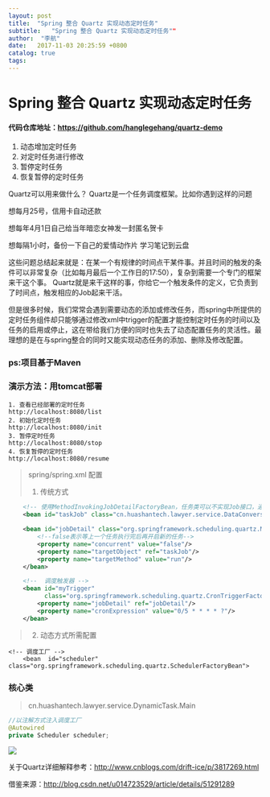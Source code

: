```yaml
---
layout: post
title:  "Spring 整合 Quartz 实现动态定时任务"
subtitle:   "Spring 整合 Quartz 实现动态定时任务""
author:  "李航"
date:   2017-11-03 20:25:59 +0800
catalog: true
tags: 
---
```


# Spring 整合 Quartz 实现动态定时任务

#### 代码仓库地址：https://github.com/hanglegehang/quartz-demo

1. 动态增加定时任务
2. 对定时任务进行修改
3. 暂停定时任务
4. 恢复暂停的定时任务

Quartz可以用来做什么？
Quartz是一个任务调度框架。比如你遇到这样的问题

想每月25号，信用卡自动还款

想每年4月1日自己给当年暗恋女神发一封匿名贺卡

想每隔1小时，备份一下自己的爱情动作片 学习笔记到云盘

这些问题总结起来就是：在某一个有规律的时间点干某件事。并且时间的触发的条件可以非常复杂（比如每月最后一个工作日的17:50），复杂到需要一个专门的框架来干这个事。 Quartz就是来干这样的事，你给它一个触发条件的定义，它负责到了时间点，触发相应的Job起来干活。

但是很多时候，我们常常会遇到需要动态的添加或修改任务，而spring中所提供的定时任务组件却只能够通过修改xml中trigger的配置才能控制定时任务的时间以及任务的启用或停止，这在带给我们方便的同时也失去了动态配置任务的灵活性。最理想的是在与spring整合的同时又能实现动态任务的添加、删除及修改配置。

### ps:项目基于Maven
### 演示方法：用tomcat部署


```
1. 查看已经部署的定时任务
http://localhost:8080/list
2. 初始化定时任务
http://localhost:8080/init
3. 暂停定时任务
http://localhost:8080/stop
4. 恢复暂停的定时任务
http://localhost:8080/resume
```
> spring/spring.xml 配置
> 
> 1. 传统方式


``` xml
	<!-- 使用MethodInvokingJobDetailFactoryBean，任务类可以不实现Job接口，通过targetMethod指定调用方法-->
	<bean id="taskJob" class="cn.huashantech.lawyer.service.DataConversionTask"/>

	<bean id="jobDetail" class="org.springframework.scheduling.quartz.MethodInvokingJobDetailFactoryBean">
		<!--false表示等上一个任务执行完后再开启新的任务-->
		<property name="concurrent" value="false"/>
		<property name="targetObject" ref="taskJob"/>
		<property name="targetMethod" value="run"/>
	</bean>

	<!--  调度触发器 -->
	<bean id="myTrigger"
		  class="org.springframework.scheduling.quartz.CronTriggerFactoryBean">
		<property name="jobDetail" ref="jobDetail"/>
		<property name="cronExpression" value="0/5 * * * * ?"/>
	</bean>
```
> 2. 动态方式所需配置

```
<!-- 调度工厂 -->
	<bean  id="scheduler" class="org.springframework.scheduling.quartz.SchedulerFactoryBean">
```

### 核心类
> cn.huashantech.lawyer.service.DynamicTask.Main

``` Java
//以注解方式注入调度工厂
@Autowired
private Scheduler scheduler;

```
![](http://oj8v2br1f.bkt.clouddn.com/Jietu20171103-195921.jpg)

关于Quartz详细解释参考：http://www.cnblogs.com/drift-ice/p/3817269.html

借鉴来源：http://blog.csdn.net/u014723529/article/details/51291289
